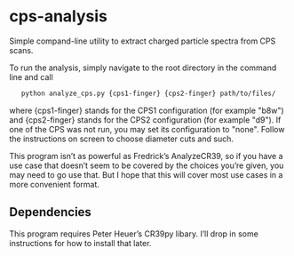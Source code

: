 # cps-analysis

 Simple compand-line utility to extract charged particle spectra from CPS scans.

 To run the analysis, simply navigate to the root directory in the command line and call
 ~~~bash
    python analyze_cps.py {cps1-finger} {cps2-finger} path/to/files/
 ~~~
 where {cps1-finger} stands for the CPS1 configuration (for example "b8w")
 and {cps2-finger} stands for the CPS2 configuration (for example "d9").
 If one of the CPS was not run, you may set its configuration to "none".
 Follow the instructions on screen to choose diameter cuts and such.

 This program isn’t as powerful as Fredrick’s AnalyzeCR39,
 so if you have a use case that doesn’t seem to be covered by the choices you’re given,
 you may need to go use that.
 But I hope that this will cover most use cases in a more convenient format.

## Dependencies

 This program requires Peter Heuer’s CR39py libary.
 I’ll drop in some instructions for how to install that later.
